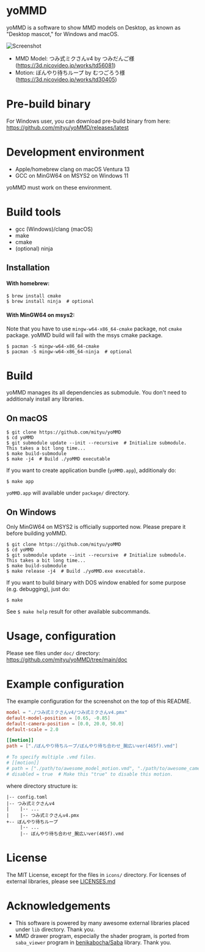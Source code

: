 # yoMMD

yoMMD is a software to show MMD models on Desktop, as known as "Desktop mascot,"
for Windows and macOS.

![Screenshot](https://github.com/mityu/yoMMD/assets/24771416/cefd0730-be00-42d7-abdc-b9a2ba64f89e)

- MMD Model: つみ式ミクさんv4 by つみだんご様 (https://3d.nicovideo.jp/works/td56081)
- Motion: ぼんやり待ちループ by むつごろう様 (https://3d.nicovideo.jp/works/td30405)

# Pre-build binary

For Windows user, you can download pre-build binary from here: https://github.com/mityu/yoMMD/releases/latest

# Development environment

- Apple/homebrew clang on macOS Ventura 13
- GCC on MinGW64 on MSYS2 on Windows 11

yoMMD must work on these environment.

# Build tools

- gcc (Windows)/clang (macOS)
- make
- cmake
- (optional) ninja

## Installation

#### With homebrew:

```
$ brew install cmake
$ brew install ninja  # optional
```

#### With MinGW64 on msys2:

Note that you have to use `mingw-w64-x86_64-cmake` package, not `cmake` package.
yoMMD build will fail with the msys cmake package.

```
$ pacman -S mingw-w64-x86_64-cmake
$ pacman -S mingw-w64-x86_64-ninja  # optional
```


# Build

yoMMD manages its all dependencies as submodule.  You don't need to additionaly
install any libraries.

## On macOS

```
$ git clone https://github.com/mityu/yoMMD
$ cd yoMMD
$ git submodule update --init --recursive  # Initialize submodule. This takes a bit long time...
$ make build-submodule
$ make -j4  # Build ./yoMMD executable
```

If you want to create application bundle (`yoMMD.app`), additionaly do:

```
$ make app
```

`yoMMD.app` will available under `package/` directory.

## On Windows

Only MinGW64 on MSYS2 is officially supported now.  Please prepare it before
building yoMMD.

```
$ git clone https://github.com/mityu/yoMMD
$ cd yoMMD
$ git submodule update --init --recursive  # Initialize submodule. This takes a bit long time...
$ make build-submodule
$ make release -j4  # Build ./yoMMD.exe executable.
```

If you want to build binary with DOS window enabled for some purpose (e.g.
debugging), just do:

```
$ make
```

See `$ make help` result for other available subcommands.

# Usage, configuration

Please see files under `doc/` directory: https://github.com/mityu/yoMMD/tree/main/doc

# Example configuration

The example configuration for the screenshot on the top of this README.

```toml
model = "./つみ式ミクさんv4/つみ式ミクさんv4.pmx"
default-model-position = [0.65, -0.85]
default-camera-position = [0.0, 20.0, 50.0]
default-scale = 2.0

[[motion]]
path = ["./ぼんやり待ちループ/ぼんやり待ち合わせ_腕広いver(465f).vmd"]

# To specify multiple .vmd files.
# [[motion]]
# path = ["./path/to/awesome_model_motion.vmd", "./path/to/awesome_camera_motion.vmd"]
# disabled = true  # Make this "true" to disable this motion.
```

where directory structure is:

```
|-- config.toml
|-- つみ式ミクさんv4
|    |-- ...
|    |-- つみ式ミクさんv4.pmx
+-- ぼんやり待ちループ
     |-- ...
     |-- ぼんやり待ち合わせ_腕広いver(465f).vmd
```

# License

The MIT License, except for the files in `icons/` directory.
For licenses of external libraries, please see [LICENSES.md](./LICENSES.md)


# Acknowledgements

- This software is powered by many awesome external libraries placed under
  `lib` directory.  Thank you.
- MMD drawer program, especially the shader program, is ported from
  `saba_viewer` program in
  [benikabocha/Saba](https://github.com/benikabocha/Saba) library. Thank you.
